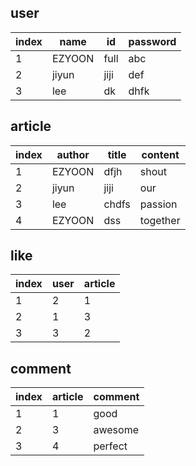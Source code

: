 ## user
| index | name | id | password |
|-------|------|----|----------|
|   1   |EZYOON|full|   abc    |
|   2   |jiyun |jiji|   def    |
|   3   | lee  | dk |   dhfk   |

## article
| index | author | title | content |
|-------|--------|-------|---------|
|   1   | EZYOON |  dfjh |  shout  |
|   2   |  jiyun |  jiji |   our   |
|   3   |  lee   |  chdfs| passion |
|   4   | EZYOON |  dss  | together|

## like
| index | user | article |
|-------|------|---------|
|   1   |   2  |   1     |
|   2   |   1  |   3     |
|   3   |   3  |    2    |

## comment
| index | article | comment |
|-------|---------|---------|
|   1   |   1     |   good  |
|   2   |   3     | awesome |
|   3   |   4     | perfect |